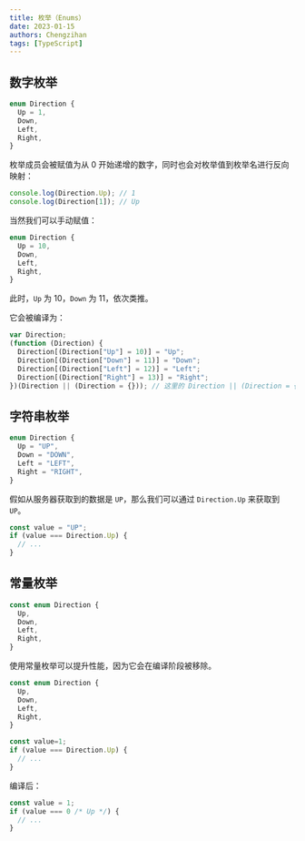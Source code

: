```yaml
---
title: 枚举（Enums）
date: 2023-01-15
authors: Chengzihan
tags: [TypeScript]
---
```

## 数字枚举

```ts
enum Direction {
  Up = 1,
  Down,
  Left,
  Right,
}
```

枚举成员会被赋值为从 0 开始递增的数字，同时也会对枚举值到枚举名进行反向映射：

```ts
console.log(Direction.Up); // 1
console.log(Direction[1]); // Up
```

当然我们可以手动赋值：

```ts
enum Direction {
  Up = 10,
  Down,
  Left,
  Right,
}
```

此时，`Up` 为 10，`Down` 为 11，依次类推。

它会被编译为：

```js
var Direction;
(function (Direction) {
  Direction[(Direction["Up"] = 10)] = "Up";
  Direction[(Direction["Down"] = 11)] = "Down";
  Direction[(Direction["Left"] = 12)] = "Left";
  Direction[(Direction["Right"] = 13)] = "Right";
})(Direction || (Direction = {})); // 这里的 Direction || (Direction = {}) 是为了防止重复声明
```

## 字符串枚举

```ts
enum Direction {
  Up = "UP",
  Down = "DOWN",
  Left = "LEFT",
  Right = "RIGHT",
}
```

假如从服务器获取到的数据是 `UP`，那么我们可以通过 `Direction.Up` 来获取到 `UP`。

```ts
const value = "UP";
if (value === Direction.Up) {
  // ...
}
```

## 常量枚举

```ts
const enum Direction {
  Up,
  Down,
  Left,
  Right,
}
```

使用常量枚举可以提升性能，因为它会在编译阶段被移除。  

```ts
const enum Direction {
  Up,
  Down,
  Left,
  Right,
}

const value=1;
if (value === Direction.Up) {
  // ...
}
```

编译后：

```js
const value = 1;
if (value === 0 /* Up */) {
  // ...
}
```
